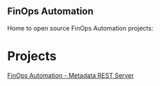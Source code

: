 ## FinOps Automation

Home to open source FinOps Automation projects:

# Projects
[FinOps Automation - Metadata REST Server](https://github.com/finopsautomation/finops-automation-metadata-rest-server)

